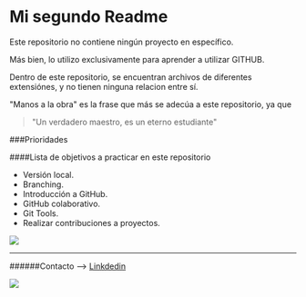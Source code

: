 # Mi segundo Readme

Este repositorio no contiene ningún proyecto en específico.

Más bien, lo utilizo exclusivamente para aprender a utilizar GITHUB.

Dentro de este repositorio, se encuentran archivos de diferentes extensiónes, y no tienen ninguna relacion entre sí.


"Manos a la obra" es la frase que más se adecúa a este repositorio,  ya que 
> "Un verdadero maestro, es un eterno estudiante"

###Prioridades

####Lista de objetivos a practicar en este repositorio 

- Versión local. 
- Branching.
- Introducción a GitHub.
- GitHub colaborativo.
- Git Tools.
- Realizar contribuciones a proyectos.


![](https://us.123rf.com/450wm/agnormark/agnormark1709/agnormark170900211/87050706-construcci%C3%B3n-de-carreteras-de-trabajadora.jpg?ver=6)

-------------

######Contacto --> [Linkdedin](https://www.linkedin.com/in/abril-gonzalez-55399b241/)

![](https://cdn-icons-png.flaticon.com/128/10092/10092249.png)
